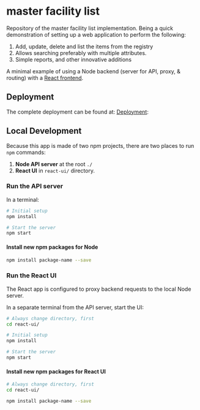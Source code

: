 # master facility list

Repository of the master facility list implementation. Being a quick demonstration of setting up a web application to 
perform the following:

1. Add, update, delete and list the items from the registry
2. Allows searching preferably with multiple attributes. 
3. Simple reports, and other innovative additions


A minimal example of using a Node backend (server for API, proxy, & routing) with a [React frontend](https://github.com/facebookincubator/create-react-app).

## Deployment

The complete deployment can be found at: [Deployment](https://cra-node.herokuapp.com/): 

## Local Development

Because this app is made of two npm projects, there are two places to run `npm` commands:

1. **Node API server** at the root `./`
1. **React UI** in `react-ui/` directory.

### Run the API server

In a terminal:

```bash
# Initial setup
npm install

# Start the server
npm start
```

#### Install new npm packages for Node

```bash
npm install package-name --save
```


### Run the React UI

The React app is configured to proxy backend requests to the local Node server. 

In a separate terminal from the API server, start the UI:

```bash
# Always change directory, first
cd react-ui/

# Initial setup
npm install

# Start the server
npm start
```

#### Install new npm packages for React UI

```bash
# Always change directory, first
cd react-ui/

npm install package-name --save
```
